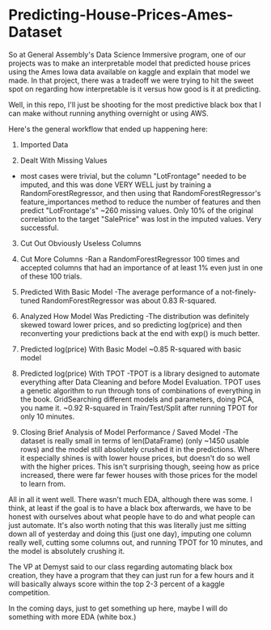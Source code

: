 # Predicting-House-Prices-Ames-Dataset

So at General Assembly's Data Science Immersive program, one of our projects was to make an interpretable model that predicted
house prices using the Ames Iowa data available on kaggle and explain that model we made.  In that project, there was a
tradeoff we were trying to hit the sweet spot on regarding how interpretable is it versus how good is it at predicting.

Well, in this repo, I'll just be shooting for the most predictive black box that I can make without running anything overnight
or using AWS.

Here's the general workflow that ended up happening here:

1) Imported Data

2) Dealt With Missing Values
- most cases were trivial, but the column "LotFrontage" needed to be imputed, and this was done VERY WELL just by training a
RandomForestRegressor, and then using that RandomForestRegressor's feature_importances method to reduce the number of features 
and then predict "LotFrontage's" ~260 missing values.  Only 10% of the original correlation to the target "SalePrice" was lost
in the imputed values.  Very successful.

3) Cut Out Obviously Useless Columns

4) Cut More Columns
-Ran a RandomForestRegressor 100 times and accepted columns that had an importance of at least 1% even just in one of these
100 trials.

5) Predicted With Basic Model
-The average performance of a not-finely-tuned RandomForestRegressor was about 0.83 R-squared.

6) Analyzed How Model Was Predicting
-The distribution was definitely skewed toward lower prices, and so predicting log(price) and then reconverting your predictions
back at the end with exp() is much better.

7) Predicted log(price) With Basic Model
~0.85 R-squared with basic model

8) Predicted log(price) With TPOT
-TPOT is a library designed to automate everything after Data Cleaning and before Model Evaluation.  TPOT uses a genetic algorithm
to run through tons of combinations of everything in the book.  GridSearching different models and parameters, doing PCA, you name it.
~0.92 R-squared in Train/Test/Split after running TPOT for only 10 minutes.

9) Closing Brief Analysis of Model Performance / Saved Model
-The dataset is really small in terms of len(DataFrame) (only ~1450 usable rows) and the model still absolutely crushed it in
the predictions.  Where it especially shines is with lower house prices, but doesn't do so well with the higher prices.  This
isn't surprising though, seeing how as price increased, there were far fewer houses with those prices for the model to
learn from.

All in all it went well.  There wasn't much EDA, although there was some.  I think, at least if the goal is to have a black box
afterwards, we have to be honest with ourselves about what people have to do and what people can just automate.  It's also
worth noting that this was literally just me sitting down all of yesterday and doing this (just one day),
imputing one column really well, cutting some columns out, and running TPOT for 10 minutes, and the model is 
absolutely crushing it.

The VP at Demyst said to our class regarding automating black box creation, they have a program that they can just run for a 
few hours and it will basically always score within the top 2-3 percent of a kaggle competition.

In the coming days, just to get something up here, maybe I will do something with more EDA (white box.)
